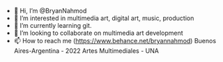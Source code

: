 - 👋 Hi, I’m @BryanNahmod
- 👀 I’m interested in multimedia art, digital art, music, production
- 🌱 I’m currently learning git.
- 💞️ I’m looking to collaborate on multimedia art development
- 📫 How to reach me (https://www.behance.net/bryannahmod)
Buenos Aires-Argentina - 2022
Artes Multimediales - UNA
<!---
BryanNahmod/BryanNahmod is a ✨ special ✨ repository because its `README.md` (this file) appears on your GitHub profile.
You can click the Preview link to take a look at your changes.
--->
